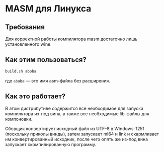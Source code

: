 # MASM для Линукса
## Требования
Для корректной работы компилятора masm достаточно лишь установленного wine.
## Как этим пользоваться?
```sh
build.sh aboba
```
где `aboba` &mdash; это имя asm-файла без расширения.
## Как это работает?
В этом дистрибутиве содержится всё необходимое для запуска компилятора из-под вина, а также все необходимые lib-файлы для компоновки.

Сборщик конвертирует исходный файл из UTF-8 в Windows-1251 (поскольку приколы винды), затем запускает ml64 и link и скармливает им конвертированный исходник, после чего опять же из-под вина запускает скомпилированную программу.
